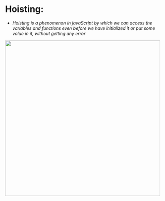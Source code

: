 # Hoisting:

- _Hoisting is a phenomenon in javaScript by which we can access the variables and functions even before we have initialized it or put some value in it, without getting any error_

<img align="center" width="500" src="https://encrypted-tbn0.gstatic.com/images?q=tbn:ANd9GcQDd8wjzWTO-Z1PLtQF1r6a9hTxzvoY31oIxg&usqp=CAU">
